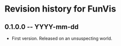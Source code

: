 # Revision history for FunVis

## 0.1.0.0 -- YYYY-mm-dd

* First version. Released on an unsuspecting world.
